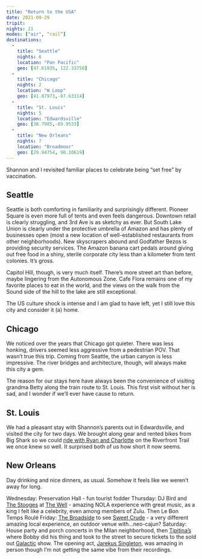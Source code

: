 ```yaml
---
title: "Return to the USA"
date: 2021-09-29
tripit: 
nights: 21
modes: ["air", “rail”]
destinations:
  -
    title: "Seattle"
    nights: 6
    location: "Pan Pacific"
    geo: [47.61835, 122.33758]
  -
    title: "Chicago"
    nights: 2
    location: "W Loop"
    geo: [41.87973,-87.63314]
  -
    title: "St. Louis"
    nights: 5
    location: "Edwardsville"
    geo: [38.7985,-89.9533]
  -
    title: "New Orleans"
    nights: 7
    location: "Broadmoor"
    geo: [29.94754, 90.10619]
---
```


Shannon and I revisited familiar places to celebrate being “set free” by vaccination.

## Seattle

Seattle is both comforting in familiarity and surprisingly different. Pioneer Square is even more full of tents and even feels dangerous. Downtown retail is clearly struggling, and 3rd Ave is as sketchy as ever. But South Lake Union is clearly under the protective umbrella of Amazon and has plenty of businesses open (most a new location of well-established restaurants from other neighborhoods). New skyscrapers abound and Godfather Bezos is providing security services. The Amazon banana cart pedals around giving out free food in a shiny, sterile corporate city less than a kilometer from tent colonies. It’s gross.

Capitol Hill, though, is very much itself. There’s more street art than before, maybe lingering from the Autonomous Zone. Cafe Flora remains one of my favorite places to eat in the world, and the views on the walk from the Sound side of the hill to the lake are still exceptional.

The US culture shock is intense and I am glad to have left, yet I still love this city and consider it (a) home.

## Chicago

We noticed over the years that Chicago got quieter. There was less honking, drivers seemed less aggressive from a pedestrian POV. That wasn’t true this trip. Coming from Seattle, the urban canyon is less impressive. The river bridges and architecture, though, will always make this city a gem.

The reason for our stays here have always been the convenience of visiting grandma Betty along the train route to St. Louis. This first visit without her is sad, and I wonder if we’ll ever have cause to return.

## St. Louis

We had a pleasant stay with Shannon’s parents out in Edwardsville, and visited the city for two days. We brought along gear and rented bikes from Big Shark so we could [ride with Ryan and Charlotte](https://www.strava.com/activities/6089549753) on the Riverfront Trail we once knew so well. It surprised both of us how short it now seems.

## New Orleans

Day drinking and nice dinners, as usual. Somehow it feels like we weren’t away for long.

Wednesday: Preservation Hall - fun tourist fodder
Thursday: DJ Bird and [The Stooges](https://stoogesmusicgroup.com/) at [The Well](https://facebook.com/thewell1600/) - amazing NOLA experience with great music, as a king I felt like a celebrity, even among members of Zulu. Then Le Bon Temps Roulé
Friday: [The Broadside](https://broadsidenola.com/) to see [Sweet Crude](https://www.sweetcrudeband.com/) - a very different amazing local experience, an outdoor venue with…neo-cajun?
Saturday: House party and porch concerts in the Milan neighborhood, then [Tipitina’s](https://tipitinas.com/) where Bobby did his thing and took to the street to secure tickets to the sold out [Galactic](https://galacticfunk.com/) show. The opening act, [Jarekus Singleton](http://www.jarekussingleton.com/), was amazing in person though I’m not getting the same vibe from their recordings.

